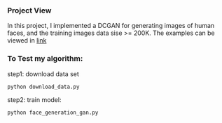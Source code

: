 ### Project View


In this project, I implemented a DCGAN for generating images of human faces, and the training images data sise >= 200K. The examples can be viewed in [link](https://github.com/tiandiao123/deep_learning/tree/master/face_generation/images_examples)

### To Test my algorithm:

step1: download data set
```
python download_data.py
```
step2: train model:
```
python face_generation_gan.py
```